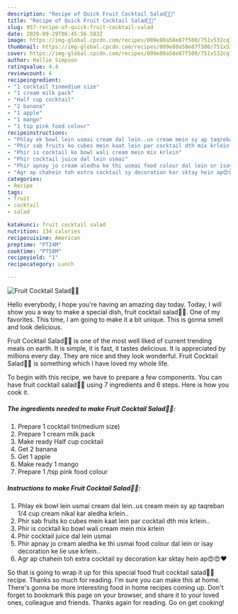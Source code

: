 ```yaml
---
description: "Recipe of Quick Fruit Cocktail Salad🤙😍"
title: "Recipe of Quick Fruit Cocktail Salad🤙😍"
slug: 957-recipe-of-quick-fruit-cocktail-salad
date: 2020-09-29T06:45:56.583Z
image: https://img-global.cpcdn.com/recipes/009e80a58e87f500/751x532cq70/fruit-cocktail-salad🤙😍-recipe-main-photo.jpg
thumbnail: https://img-global.cpcdn.com/recipes/009e80a58e87f500/751x532cq70/fruit-cocktail-salad🤙😍-recipe-main-photo.jpg
cover: https://img-global.cpcdn.com/recipes/009e80a58e87f500/751x532cq70/fruit-cocktail-salad🤙😍-recipe-main-photo.jpg
author: Hallie Simpson
ratingvalue: 4.4
reviewcount: 4
recipeingredient:
- "1 cocktail tinmedium size"
- "1 cream milk pack"
- "Half cup cocktail"
- "2 banana"
- "1 apple"
- "1 mango"
- "1 tsp pink food colour"
recipeinstructions:
- "Phlay ek bowl lein usmai cream dal lein..us cream mein sy ap taqreban 1/4 cup cream nikal kar aledha krlein.."
- "Phir sab fruits ko cubes mein kaat lein par cocktail dth mix krlein.."
- "Phir is cocktail ko bowl wali cream mein mix krlein"
- "Phir cocktail juice dal lein usmai"
- "Phir apnay jo cream aledha ke thi usmai food colour dal lein or isay decoration ke lie use krlein.."
- "Agr ap chahein toh extra cocktail sy decoration kar sktay hein ap😍😍❤"
categories:
- Recipe
tags:
- fruit
- cocktail
- salad

katakunci: fruit cocktail salad 
nutrition: 134 calories
recipecuisine: American
preptime: "PT24M"
cooktime: "PT58M"
recipeyield: "1"
recipecategory: Lunch

---
```



![Fruit Cocktail Salad🤙😍](https://img-global.cpcdn.com/recipes/009e80a58e87f500/751x532cq70/fruit-cocktail-salad🤙😍-recipe-main-photo.jpg)

Hello everybody, I hope you're having an amazing day today. Today, I will show you a way to make a special dish, fruit cocktail salad🤙😍. One of my favorites. This time, I am going to make it a bit unique. This is gonna smell and look delicious.



Fruit Cocktail Salad🤙😍 is one of the most well liked of current trending meals on earth. It is simple, it is fast, it tastes delicious. It is appreciated by millions every day. They are nice and they look wonderful. Fruit Cocktail Salad🤙😍 is something which I have loved my whole life.


To begin with this recipe, we have to prepare a few components. You can have fruit cocktail salad🤙😍 using 7 ingredients and 6 steps. Here is how you cook it.

<!--inarticleads1-->

##### The ingredients needed to make Fruit Cocktail Salad🤙😍:

1. Prepare 1 cocktail tin(medium size)
1. Prepare 1 cream milk pack
1. Make ready Half cup cocktail
1. Get 2 banana
1. Get 1 apple
1. Make ready 1 mango
1. Prepare 1 /tsp pink food colour




<!--inarticleads2-->

##### Instructions to make Fruit Cocktail Salad🤙😍:

1. Phlay ek bowl lein usmai cream dal lein..us cream mein sy ap taqreban 1/4 cup cream nikal kar aledha krlein..
1. Phir sab fruits ko cubes mein kaat lein par cocktail dth mix krlein..
1. Phir is cocktail ko bowl wali cream mein mix krlein
1. Phir cocktail juice dal lein usmai
1. Phir apnay jo cream aledha ke thi usmai food colour dal lein or isay decoration ke lie use krlein..
1. Agr ap chahein toh extra cocktail sy decoration kar sktay hein ap😍😍❤




So that is going to wrap it up for this special food fruit cocktail salad🤙😍 recipe. Thanks so much for reading. I'm sure you can make this at home. There's gonna be more interesting food in home recipes coming up. Don't forget to bookmark this page on your browser, and share it to your loved ones, colleague and friends. Thanks again for reading. Go on get cooking!
